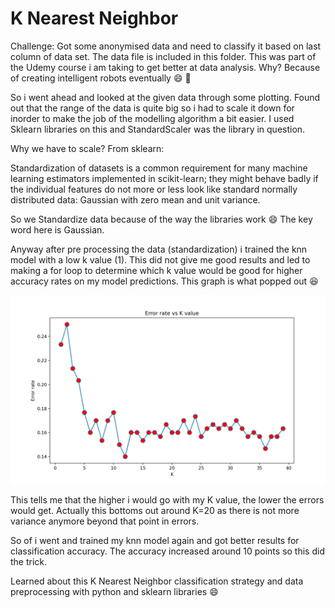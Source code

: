 # K Nearest Neighbor
Challenge: Got some anonymised data and need to classify it based on last column of data set. The data file is included in this folder. This was part of the Udemy course i am taking to get better at data analysis. Why? Because of creating intelligent robots eventually :smile: :robot:

So i went ahead and looked at the given data through some plotting. Found out that the range of the data is quite big so i had to scale it down for inorder to make the job of the modelling algorithm a bit easier. I used Sklearn libraries on this and StandardScaler was the library in question.

Why we have to scale? From sklearn:

Standardization of datasets is a common requirement for many machine learning estimators implemented in scikit-learn; they might behave badly if the individual features do not more or less look like standard normally distributed data: Gaussian with zero mean and unit variance.

So we Standardize data because of the way the libraries work :smile: The key word here is Gaussian.

Anyway after pre processing the data (standardization) i trained the knn model with a low k value (1). This did not give me good results and led to making a for loop to determine which k value would be good for higher accuracy rates on my model predictions. This graph is what popped out :laughing:

![The data file itself](https://github.com/viltsu123/basic_python_practice/blob/master/data_analysis_learning/KNeighborLearning/error_rate_diff_k.png)

This tells me that the higher i would go with my K value, the lower the errors would get. Actually this bottoms out around K=20 as there is not more variance anymore beyond that point in errors.

So of i went and trained my knn model again and got better results for classification accuracy. The accuracy increased around 10 points so this did the trick.

Learned about this K Nearest Neighbor classification strategy and data preprocessing with python and sklearn libraries :smile:
